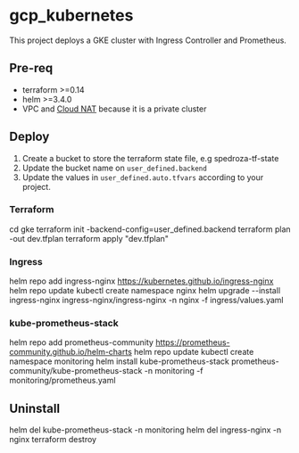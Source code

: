 # gcp_kubernetes
This project deploys a GKE cluster with Ingress Controller and Prometheus.

## Pre-req
- terraform >=0.14
- helm >=3.4.0
- VPC and [Cloud NAT](https://cloud.google.com/nat/docs/overview) because it is a private cluster

## Deploy

1. Create a bucket to store the terraform state file, e.g spedroza-tf-state
2. Update the bucket name on `user_defined.backend`
3. Update the values in `user_defined.auto.tfvars` according to your project.

### Terraform
cd gke
terraform init -backend-config=user_defined.backend
terraform plan -out dev.tfplan
terraform apply "dev.tfplan"


### Ingress
helm repo add ingress-nginx https://kubernetes.github.io/ingress-nginx
helm repo update
kubectl create namespace nginx
helm upgrade --install ingress-nginx ingress-nginx/ingress-nginx -n nginx -f ingress/values.yaml


### kube-prometheus-stack
helm repo add prometheus-community https://prometheus-community.github.io/helm-charts
helm repo update
kubectl create namespace monitoring
helm install kube-prometheus-stack prometheus-community/kube-prometheus-stack -n monitoring -f monitoring/prometheus.yaml


## Uninstall
helm del kube-prometheus-stack -n monitoring
helm del ingress-nginx -n nginx
terraform destroy
